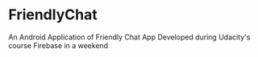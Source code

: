 # FriendlyChat
An Android Application of Friendly Chat App Developed during Udacity's course Firebase in a weekend

